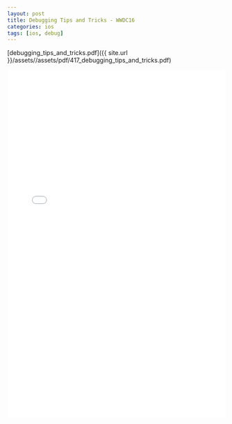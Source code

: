 ```yaml
---
layout: post
title: Debugging Tips and Tricks - WWDC16
categories: ios
tags: [ios, debug]
---
```


[debugging_tips_and_tricks.pdf]({{ site.url }}/assets//assets/pdf/417_debugging_tips_and_tricks.pdf)  

<embed src="/assets/pdf/417_debugging_tips_and_tricks.pdf" type="application/pdf" width="100%" height="800em" />
